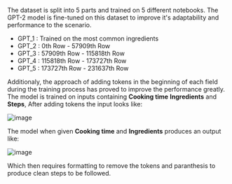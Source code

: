 The dataset is split into 5 parts and trained on 5 different notebooks. The GPT-2 model is fine-tuned on this dataset to improve it's adaptability and performance to the scenario.

* GPT_1 : Trained on the most common ingredients
* GPT_2 : 0th Row - 57909th Row
* GPT_3 : 57909th Row - 115818th Row
* GPT_4 : 115818th Row - 173727th Row
* GPT_5 : 173727th Row - 231637th Row

Additionaly, the approach of adding tokens in the beginning of each field during the training process has proved to improve the performance greatly.
The model is trained on inputs containing **Cooking time** **Ingredients** and **Steps**, After adding tokens the input looks like:

![image](https://github.com/user-attachments/assets/8793c47a-3bde-4cb8-8ff9-6d81fda79f5d)


The model when given **Cooking time** and **Ingredients** produces an output like:

![image](https://github.com/user-attachments/assets/8bc28746-44f6-4865-95a8-cc43ad1905cf)

Which then requires formatting to remove the tokens and paranthesis to produce clean steps to be followed.
